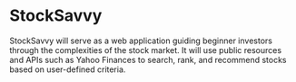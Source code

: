 # StockSavvy
StockSavvy will serve as a web application guiding beginner investors through the complexities of the stock market. It will use public resources and APIs such as Yahoo Finances to search, rank, and recommend stocks based on user-defined criteria.
